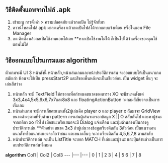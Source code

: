 ## วิธีติดตั้งแอพจากไฟล์ .apk
1. เข้าเมนู การตั้งค่า > ความปลอดภัย แล้วกดเปิด ไม่รู้จักที่มา
2. ดาวน์โหลดไฟล์ apk มาลงเครื่อง แล้วกดเปิดไฟล์ได้จากแถบแจ้งเตือน หรือในแอพ File Manager
3. กด ติดตั้ง แล้วกดเปิดใช้งานแอพได้เลย
**หากเปิดใช้งานไม่ได้ ก็เป็นไปได้ว่าเครื่องของคุณใช้แอพไม่ได้


## วิธีออกแบบโปรแกรมและ algorithm
ตัวเกมจะมี UI 3 หน้าดังนี้ หน้าหลัก,หน้าเล่นเกมและหน้าประวัติการเล่น  จะออกแบบให้เป็นแนวเกมสมัยเก่า ฟ้อนจะใช้เป็น pressStart2P และสีของพื้นหลังจะเป็นเขียวอ่อน เป็น widget อื่นๆ จะเล่นสีสว่าง
1. หน้าหลัก จะมี TextField ให้กรอกเพื่อกำหนดขนาดของตาราง XO จะมีขนาดตั้งแต่ 3x3,4x4,5x5,6x6,7x7และ8x8 และ floatingActionButton วงกลมสีเขียวจะเป็นการเริ่มเกม
2. หน้าเล่นเกม จะมีการเก็ยคะแนนทั้ง2ผู้เล่นคือ player o และ player x ถัดมาจะ GridView ขนาดต่างๆตามที่รับค่ามา pattern การเล่นผู้เล่นจะกรอกข้อมูล X || O สลับกันไป และหาผู้ชนะจากกติกา xo ทั่วไป เมื่อชนะหรือเสมอจะมี Dialog แจ้งเตือน และปุ่มด้านล่างเป็นการดูประวัติการเล่น
**ตัวอย่าง ขนาด 3x3 ถ้าผู้เล่นวางข้อมูลเรียงติดกัน 3ตัวก่อน เป็นแนวนอน แนวตั้งหรือแนวทะแยงจะถือว่าชนะ และขนาดอื่นๆ จะวางเรียงติดกัน 4,5,6,7,8 ตามลำดับ 
3. หน้าประวัติการเล่น จะเป็น ListTitle จะบอก MATCH ที่เล่นและผู้ชนะ และปุ่มด้านล่างเป็นการลบประวัติการเล่นทั้งหมด

**algorithm**
Col1 | Col2 | Col3
--- |--- |--- |
0 | 1 | 2
3 | 4 | 5
6 | 7 | 8






